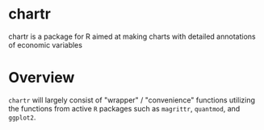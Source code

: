 # chartr
chartr is a package for R aimed at making charts with detailed annotations of economic variables

# Overview
`chartr` will largely consist of "wrapper" / "convenience" functions utilizing the functions from active `R` packages such as `magrittr`, `quantmod`, and `ggplot2`.
